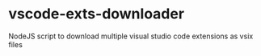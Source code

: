 # vscode-exts-downloader
NodeJS script to download multiple visual studio code extensions as vsix files

